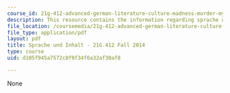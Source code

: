 ```yaml
---
course_id: 21g-412-advanced-german-literature-culture-madness-murder-mysteries-fall-2014
description: This resource contains the information regarding sprache und inhalt.
file_location: /coursemedia/21g-412-advanced-german-literature-culture-madness-murder-mysteries-fall-2014/d105f945a7572c8f9f34f6a32af30af8_MIT21G_412F14_Wk2-3_Spr_u.pdf
file_type: application/pdf
layout: pdf
title: Sprache und Inhalt - 21G.412 Fall 2014
type: course
uid: d105f945a7572c8f9f34f6a32af30af8

---
```

None